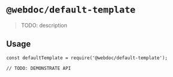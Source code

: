 # `@webdoc/default-template`

> TODO: description

## Usage

```
const defaultTemplate = require('@webdoc/default-template');

// TODO: DEMONSTRATE API
```
